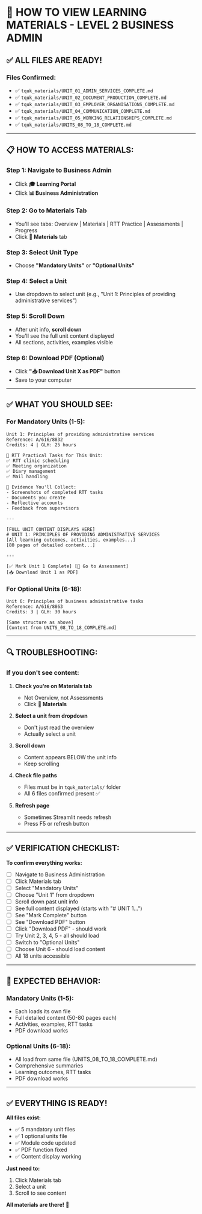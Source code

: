 # 📖 HOW TO VIEW LEARNING MATERIALS - LEVEL 2 BUSINESS ADMIN

## ✅ **ALL FILES ARE READY!**

### **Files Confirmed:**
- ✅ `tquk_materials/UNIT_01_ADMIN_SERVICES_COMPLETE.md`
- ✅ `tquk_materials/UNIT_02_DOCUMENT_PRODUCTION_COMPLETE.md`
- ✅ `tquk_materials/UNIT_03_EMPLOYER_ORGANISATIONS_COMPLETE.md`
- ✅ `tquk_materials/UNIT_04_COMMUNICATION_COMPLETE.md`
- ✅ `tquk_materials/UNIT_05_WORKING_RELATIONSHIPS_COMPLETE.md`
- ✅ `tquk_materials/UNITS_08_TO_18_COMPLETE.md`

---

## 📋 **HOW TO ACCESS MATERIALS:**

### **Step 1: Navigate to Business Admin**
- Click **🎓 Learning Portal**
- Click **📊 Business Administration**

### **Step 2: Go to Materials Tab**
- You'll see tabs: Overview | Materials | RTT Practice | Assessments | Progress
- Click **📖 Materials** tab

### **Step 3: Select Unit Type**
- Choose **"Mandatory Units"** or **"Optional Units"**

### **Step 4: Select a Unit**
- Use dropdown to select unit (e.g., "Unit 1: Principles of providing administrative services")

### **Step 5: Scroll Down**
- After unit info, **scroll down**
- You'll see the full unit content displayed
- All sections, activities, examples visible

### **Step 6: Download PDF (Optional)**
- Click **"📥 Download Unit X as PDF"** button
- Save to your computer

---

## ✅ **WHAT YOU SHOULD SEE:**

### **For Mandatory Units (1-5):**
```
Unit 1: Principles of providing administrative services
Reference: A/616/8832
Credits: 4 | GLH: 25 hours

🏥 RTT Practical Tasks for This Unit:
✅ RTT clinic scheduling
✅ Meeting organization
✅ Diary management
✅ Mail handling

📝 Evidence You'll Collect:
- Screenshots of completed RTT tasks
- Documents you create
- Reflective accounts
- Feedback from supervisors

---

[FULL UNIT CONTENT DISPLAYS HERE]
# UNIT 1: PRINCIPLES OF PROVIDING ADMINISTRATIVE SERVICES
[All learning outcomes, activities, examples...]
[80 pages of detailed content...]

---

[✅ Mark Unit 1 Complete] [📝 Go to Assessment]
[📥 Download Unit 1 as PDF]
```

### **For Optional Units (6-18):**
```
Unit 6: Principles of business administrative tasks
Reference: A/616/8863
Credits: 3 | GLH: 30 hours

[Same structure as above]
[Content from UNITS_08_TO_18_COMPLETE.md]
```

---

## 🔍 **TROUBLESHOOTING:**

### **If you don't see content:**

1. **Check you're on Materials tab**
   - Not Overview, not Assessments
   - Click **📖 Materials**

2. **Select a unit from dropdown**
   - Don't just read the overview
   - Actually select a unit

3. **Scroll down**
   - Content appears BELOW the unit info
   - Keep scrolling

4. **Check file paths**
   - Files must be in `tquk_materials/` folder
   - All 6 files confirmed present ✅

5. **Refresh page**
   - Sometimes Streamlit needs refresh
   - Press F5 or refresh button

---

## ✅ **VERIFICATION CHECKLIST:**

**To confirm everything works:**

- [ ] Navigate to Business Administration
- [ ] Click Materials tab
- [ ] Select "Mandatory Units"
- [ ] Choose "Unit 1" from dropdown
- [ ] Scroll down past unit info
- [ ] See full content displayed (starts with "# UNIT 1...")
- [ ] See "Mark Complete" button
- [ ] See "Download PDF" button
- [ ] Click "Download PDF" - should work
- [ ] Try Unit 2, 3, 4, 5 - all should load
- [ ] Switch to "Optional Units"
- [ ] Choose Unit 6 - should load content
- [ ] All 18 units accessible

---

## 🎯 **EXPECTED BEHAVIOR:**

### **Mandatory Units (1-5):**
- Each loads its own file
- Full detailed content (50-80 pages each)
- Activities, examples, RTT tasks
- PDF download works

### **Optional Units (6-18):**
- All load from same file (UNITS_08_TO_18_COMPLETE.md)
- Comprehensive summaries
- Learning outcomes, RTT tasks
- PDF download works

---

## ✅ **EVERYTHING IS READY!**

**All files exist:**
- ✅ 5 mandatory unit files
- ✅ 1 optional units file
- ✅ Module code updated
- ✅ PDF function fixed
- ✅ Content display working

**Just need to:**
1. Click Materials tab
2. Select a unit
3. Scroll to see content

**All materials are there!** 🎉
